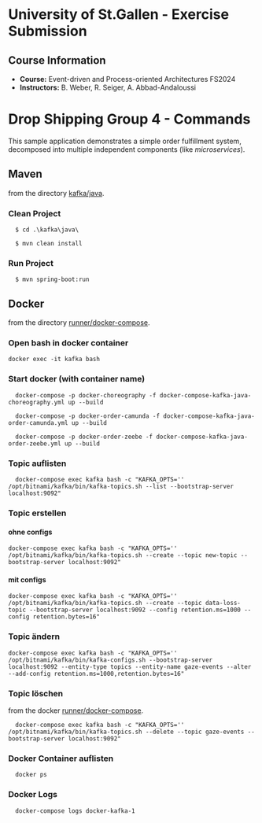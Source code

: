 # University of St.Gallen - Exercise Submission

## Course Information

- **Course:** Event-driven and Process-oriented Architectures FS2024
- **Instructors:** B. Weber, R. Seiger, A. Abbad-Andaloussi


# Drop Shipping Group 4 - Commands

This sample application demonstrates a simple order fulfillment system, decomposed into multiple independent components (like _microservices_).

## Maven
from the directory [kafka/java](../../kafka/java).

### Clean Project
```
  $ cd .\kafka\java\
```
```
  $ mvn clean install
```

### Run Project
```
  $ mvn spring-boot:run
```

## Docker
from the directory [runner/docker-compose](../../runner/docker-compose).

### Open bash in docker container
```
docker exec -it kafka bash
```

### Start docker (with container name)
```
  docker-compose -p docker-choreography -f docker-compose-kafka-java-choreography.yml up --build
```
```
  docker-compose -p docker-order-camunda -f docker-compose-kafka-java-order-camunda.yml up --build
```
```
  docker-compose -p docker-order-zeebe -f docker-compose-kafka-java-order-zeebe.yml up --build
```

### Topic auflisten
```
  docker-compose exec kafka bash -c "KAFKA_OPTS='' /opt/bitnami/kafka/bin/kafka-topics.sh --list --bootstrap-server localhost:9092"
```

### Topic erstellen

#### ohne configs
````
docker-compose exec kafka bash -c "KAFKA_OPTS='' /opt/bitnami/kafka/bin/kafka-topics.sh --create --topic new-topic --bootstrap-server localhost:9092"
````

#### mit configs
````
docker-compose exec kafka bash -c "KAFKA_OPTS='' /opt/bitnami/kafka/bin/kafka-topics.sh --create --topic data-loss-topic --bootstrap-server localhost:9092 --config retention.ms=1000 --config retention.bytes=16"
````

### Topic ändern
````
docker-compose exec kafka bash -c "KAFKA_OPTS='' /opt/bitnami/kafka/bin/kafka-configs.sh --bootstrap-server localhost:9092 --entity-type topics --entity-name gaze-events --alter --add-config retention.ms=1000,retention.bytes=16"
````


### Topic löschen
from the docker [runner/docker-compose](../../runner/docker-compose).
```
  docker-compose exec kafka bash -c "KAFKA_OPTS='' /opt/bitnami/kafka/bin/kafka-topics.sh --delete --topic gaze-events --bootstrap-server localhost:9092"
```

### Docker Container auflisten
```
  docker ps
```

### Docker Logs
```
  docker-compose logs docker-kafka-1  
```